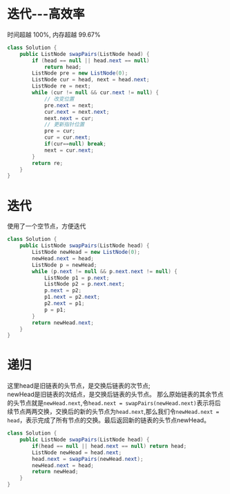 # 迭代---高效率
时间超越 100%, 内存超越 99.67%
```Java
class Solution {
    public ListNode swapPairs(ListNode head) {
        if (head == null || head.next == null)
            return head;
        ListNode pre = new ListNode(0);
        ListNode cur = head, next = head.next;
        ListNode re = next;
        while (cur != null && cur.next != null) {
            // 改变位置
            pre.next = next;
            cur.next = next.next;
            next.next = cur;
            // 更新指针位置
            pre = cur;
            cur = cur.next;
            if(cur==null) break;
            next = cur.next;
        }
        return re;
    }   
}
```

# 迭代
使用了一个空节点，方便迭代
```Java
class Solution {
    public ListNode swapPairs(ListNode head) {
        ListNode newHead = new ListNode(0);
        newHead.next = head;
        ListNode p = newHead;
        while (p.next != null && p.next.next != null) {
            ListNode p1 = p.next;
            ListNode p2 = p.next.next;
            p.next = p2;
            p1.next = p2.next;
            p2.next = p1;
            p = p1;
        }
        return newHead.next;
    }   
}
```

# 递归
这里head是旧链表的头节点，是交换后链表的次节点;  
newHead是旧链表的次结点，是交换后链表的头节点。
那么原始链表的其余节点的头节点就是`newHead.next`,令`head.next = swapPairs(newHead.next)`表示将后续节点两两交换，交换后的新的头节点为`head.next`,那么我们令`newHead.next = head`，表示完成了所有节点的交换。最后返回新的链表的头节点newHead。
```Java
class Solution {
    public ListNode swapPairs(ListNode head) {
        if(head == null || head.next == null) return head;
        ListNode newHead = head.next;
        head.next = swapPairs(newHead.next);
        newHead.next = head;
        return newHead;
    }   
}
```